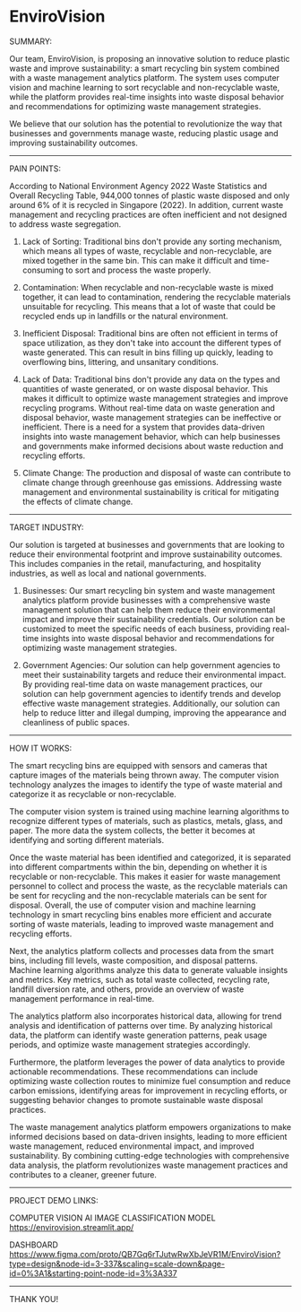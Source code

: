 # EnviroVision

SUMMARY:

Our team, EnviroVision, is proposing an innovative solution to reduce plastic waste and improve sustainability: a smart recycling bin system combined with a waste management analytics platform. The system uses computer vision and machine learning to sort recyclable and non-recyclable waste, while the platform provides real-time insights into waste disposal behavior and recommendations for optimizing waste management strategies.

We believe that our solution has the potential to revolutionize the way that businesses and governments manage waste, reducing plastic usage and improving sustainability outcomes.

---

PAIN POINTS:

According to National Environment Agency 2022 Waste Statistics and Overall Recycling Table, 944,000 tonnes of plastic waste disposed and only around 6% of it is recycled in Singapore (2022). In addition, current waste management and recycling practices are often
inefficient and not designed to address waste segregation. 

1. Lack of Sorting: Traditional bins don't provide any sorting mechanism, which means all types of waste, recyclable and non-recyclable, are mixed together in the same bin. This can make it difficult and time-consuming to sort and process the waste properly.

2. Contamination: When recyclable and non-recyclable waste is mixed together, it can lead to contamination, rendering the recyclable materials unsuitable for recycling. This means that a lot of waste that could be recycled ends up in landfills or the natural environment.

3. Inefficient Disposal: Traditional bins are often not efficient in terms of space utilization, as they don't take into account the different types of waste generated. This can result in bins filling up quickly, leading to overflowing bins, littering, and unsanitary conditions.

4. Lack of Data: Traditional bins don't provide any data on the types and quantities of waste generated, or on waste disposal behavior. This makes it difficult to optimize waste management strategies and improve recycling programs. Without real-time data on waste generation and disposal behavior, waste management strategies can be ineffective or inefficient. There is a need for a system that provides data-driven insights into waste management behavior, which can help businesses and governments make informed decisions about waste reduction and recycling efforts.

5. Climate Change: The production and disposal of waste can contribute to climate change through greenhouse gas emissions. Addressing waste management and environmental sustainability is critical for mitigating the effects of climate change.


---

TARGET INDUSTRY: 

Our solution is targeted at businesses and governments that are looking to reduce their environmental footprint and improve sustainability outcomes. This includes companies in the retail, manufacturing, and hospitality industries, as well as local and national governments.

1. Businesses: Our smart recycling bin system and waste management analytics platform provide businesses with a comprehensive waste management solution that can help them reduce their environmental impact and improve their sustainability credentials. Our solution can be customized to meet the specific needs of each business, providing real-time insights into waste disposal behavior and recommendations for optimizing waste management strategies.

2. Government Agencies: Our solution can help government agencies to meet their sustainability targets and reduce their environmental impact. By providing real-time data on waste management practices, our solution can help government agencies to identify trends and develop effective waste management strategies. Additionally, our solution can help to reduce litter and illegal dumping, improving the appearance and cleanliness of public spaces.

---

HOW IT WORKS:

The smart recycling bins are equipped with sensors and cameras that capture images of the materials being thrown away. The computer vision technology analyzes the images to identify the type of waste material and categorize it as recyclable or non-recyclable.

The computer vision system is trained using machine learning algorithms to recognize different types of materials, such as plastics, metals, glass, and paper. The more data the system collects, the better it becomes at identifying and sorting different materials.

Once the waste material has been identified and categorized, it is separated into different compartments within the bin, depending on whether it is recyclable or non-recyclable. This makes it easier for waste management personnel to collect and process the waste, as the recyclable materials can be sent for recycling and the non-recyclable materials can be sent for disposal. Overall, the use of computer vision and machine learning technology in smart recycling bins enables more efficient and accurate sorting of waste materials, leading to improved waste management and recycling efforts.

Next, the analytics platform collects and processes data from the smart bins, including fill levels, waste composition, and disposal patterns. Machine learning algorithms analyze this data to generate valuable insights and metrics. Key metrics, such as total waste collected, recycling rate, landfill diversion rate, and others, provide an overview of waste management performance in real-time.

The analytics platform also incorporates historical data, allowing for trend analysis and identification of patterns over time. By analyzing historical data, the platform can identify waste generation patterns, peak usage periods, and optimize waste management strategies accordingly.

Furthermore, the platform leverages the power of data analytics to provide actionable recommendations. These recommendations can include optimizing waste collection routes to minimize fuel consumption and reduce carbon emissions, identifying areas for improvement in recycling efforts, or suggesting behavior changes to promote sustainable waste disposal practices.

The waste management analytics platform empowers organizations to make informed decisions based on data-driven insights, leading to more efficient waste management, reduced environmental impact, and improved sustainability. By combining cutting-edge technologies with comprehensive data analysis, the platform revolutionizes waste management practices and contributes to a cleaner, greener future.

---
PROJECT DEMO LINKS:

COMPUTER VISION AI IMAGE CLASSIFICATION MODEL
https://envirovision.streamlit.app/

DASHBOARD 
https://www.figma.com/proto/QB7Gq6rTJutwRwXbJeVR1M/EnviroVision?type=design&node-id=3-337&scaling=scale-down&page-id=0%3A1&starting-point-node-id=3%3A337

---

THANK YOU!
